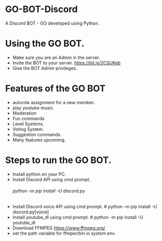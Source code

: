# GO-BOT-Discord
A Discord BOT - GO developed using Python.

# Using the GO BOT.

 - Make sure you are an Admin in the server.
 - Invite the BOT to your server. https://bit.ly/2CSUKeb
 - Give the BOT Admin privileges.

# Features of the GO BOT
 
 - autorole assignment for a new member.
 - play youtube music.
 - Moderation
 - Fun commands
 - Level Systems.
 - Voting System.
 - Suggestion commands.
 - Many features upcoming.


# Steps to run the GO BOT.
 
- Install python on your PC.
- Install Discord API using cmd prompt. 
     ###### python -m pip install -U discord.py
- Install Discord voice API using cmd prompt. # python -m pip install -U discord.py[voice]
- Install youtube_dl using cmd prompt. # python -m pip install -U youtube_dl 
- Download FFMPEG https://www.ffmpeg.org/
- set the path variable for ffmper/bin in system env.
